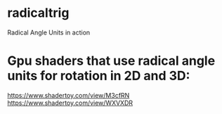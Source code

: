 # radicaltrig
Radical Angle Units in action

# Gpu shaders that use radical angle units for rotation in 2D and 3D:
https://www.shadertoy.com/view/M3cfRN
https://www.shadertoy.com/view/WXVXDR

